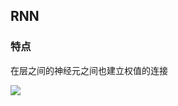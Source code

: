 ## RNN

### 特点

在层之间的神经元之间也建立权值的连接

![](https://images2015.cnblogs.com/blog/1042406/201703/1042406-20170306142253375-175971779.png)

